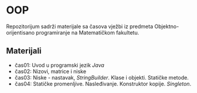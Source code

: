 # OOP
Repozitorijum sadrži materijale sa časova vježbi iz predmeta Objektno-orijentisano programiranje na Matematičkom fakultetu.

## Materijali
  - čas01: Uvod u programski jezik _Java_
  - čas02: Nizovi, matrice i niske
  - čas03: Niske - nastavak, _StringBuilder_. Klase i objekti. Statičke metode.
  - čas04: Statičke promenljive. Nasleđivanje. Konstruktor kopije. _Singleton_.
  <!--
  - čas05: Apstraktne klase, polimorfizam
  - čas06: Interfejsi, Enumi
  - čas07: Izuzeci, kloniranje, datoteke
  - čas08: Generičke klase i metode
  - čas09: Generičke kolekcije
  - čas10: Poređenje objekata 
  - čas11: Tokovi podataka
  - čas12: JavaFX
  - čas13: Primer roka -->

